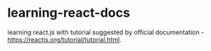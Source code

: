 # learning-react-docs
learning react.js with tutorial suggested by official documentation - https://reactjs.org/tutorial/tutorial.html.

